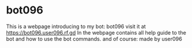 # bot096
This is a webpage introducing to my bot: bot096 visit it at https://bot096.user096.rf.gd In the webpage contains all help guide to the bot and how to use the bot commands. and of course: made by user096

